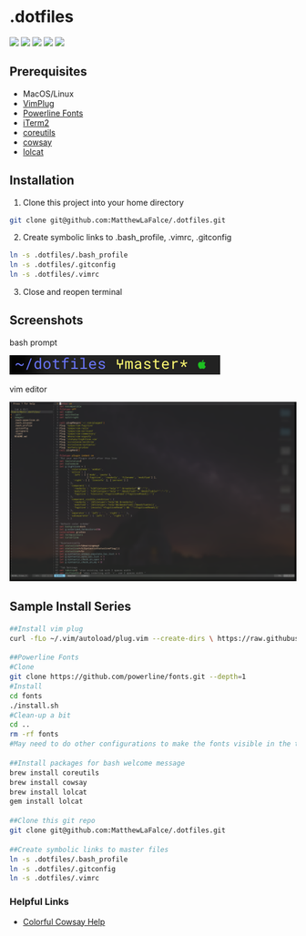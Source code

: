 # .dotfiles
<p>
  <img src="https://img.shields.io/github/last-commit/matthewlafalce/.dotfiles.svg?logo=github"/>
  <img src="https://img.shields.io/github/issues-closed/MatthewLaFalce/.dotfiles.svg?logo=github"/>
  <img src="https://img.shields.io/github/forks/MatthewLaFalce/.dotfiles.svg?logo=github"/>
  <img src="https://img.shields.io/github/stars/MatthewLaFalce/.dotfiles.svg?logo=github"/>
  <img src="https://img.shields.io/github/license/MatthewLaFalce/.dotfiles.svg?logo=apache"/>
</p>

## Prerequisites
- MacOS/Linux
- [VimPlug](https://github.com/junegunn/vim-plug)
- [Powerline Fonts](https://github.com/powerline/fonts)
- [iTerm2](https://github.com/gnachman/iTerm2)
- [coreutils](https://formulae.brew.sh/formula/coreutils)
- [cowsay](https://formulae.brew.sh/formula/cowsay)
- [lolcat](https://formulae.brew.sh/formula/lolcat)
  
 
## Installation
1) Clone this project into your home directory
``` bash
git clone git@github.com:MatthewLaFalce/.dotfiles.git
```
2) Create symbolic links to .bash_profile, .vimrc, .gitconfig
``` bash
ln -s .dotfiles/.bash_profile
ln -s .dotfiles/.gitconfig
ln -s .dotfiles/.vimrc
```
3) Close and reopen terminal

## Screenshots
bash prompt

![alt text](images/bash_prompt.png)

vim editor

![alt text](images/vim_editor.png)

## Sample Install Series
```bash
##Install vim plug
curl -fLo ~/.vim/autoload/plug.vim --create-dirs \ https://raw.githubusercontent.com/junegunn/vim-plug/master/plug.vim

##Powerline Fonts
#Clone
git clone https://github.com/powerline/fonts.git --depth=1
#Install
cd fonts
./install.sh
#Clean-up a bit
cd ..
rm -rf fonts
#May need to do other configurations to make the fonts visible in the terminal

##Install packages for bash welcome message
brew install coreutils
brew install cowsay
brew install lolcat
gem install lolcat

##Clone this git repo
git clone git@github.com:MatthewLaFalce/.dotfiles.git

##Create symbolic links to master files
ln -s .dotfiles/.bash_profile
ln -s .dotfiles/.gitconfig
ln -s .dotfiles/.vimrc
```
### Helpful Links
- [Colorful Cowsay Help](http://yjyao.com/2014/09/colorful-cowsay-in-your-terminal.html)
